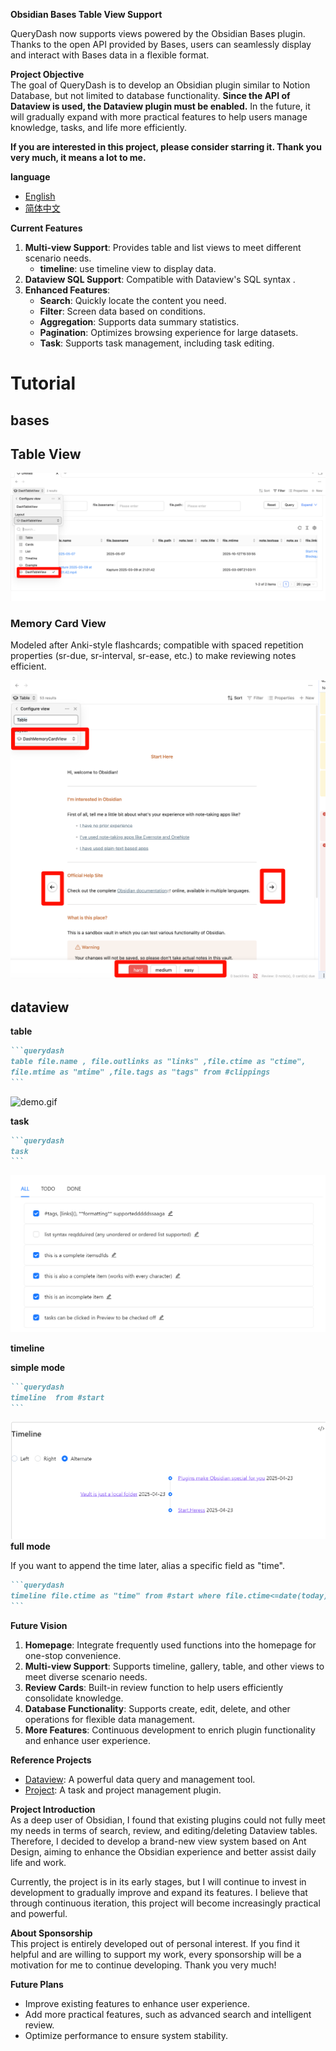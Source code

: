 **Obsidian Bases Table View Support**

QueryDash now supports views powered by the Obsidian Bases plugin. Thanks to the open API provided by Bases, users can
seamlessly display and interact with Bases data in a flexible format.

**Project Objective**  
The goal of QueryDash is to develop an Obsidian plugin similar to Notion Database, but not limited to database
functionality.
**Since the API of Dataview is used, the Dataview plugin must be enabled.**
In the future, it will gradually expand with more practical features to help users manage knowledge, tasks, and life
more efficiently.

**If you are interested in this project, please consider starring it. Thank you very much, it means a lot to me.**

**language**

- [English](README.md)
- [简体中文](README-zh.md)

**Current Features**

1. **Multi-view Support**: Provides table and list views to meet different scenario needs.
	- **timeline**: use timeline view to display data.
2. **Dataview SQL Support**: Compatible with Dataview's SQL syntax .
3. **Enhanced Features**:
	- **Search**: Quickly locate the content you need.
	- **Filter**: Screen data based on conditions.
	- **Aggregation**: Supports data summary statistics.
	- **Pagination**: Optimizes browsing experience for large datasets.
	- **Task**: Supports task management, including task editing.

# **Tutorial**

## bases

## Table View
![DashTableView.png](docs/DashTableView.png)

### Memory Card View
Modeled after Anki-style flashcards; compatible with spaced repetition properties (sr-due, sr-interval, sr-ease, etc.) to make reviewing notes efficient.


![DashMemoryCardView.png](docs/DashMemoryCardView.png)

## dataview 

**table**

~~~markdown
```querydash
table file.name , file.outlinks as "links" ,file.ctime as "ctime",
file.mtime as "mtime" ,file.tags as "tags" from #clippings
```
~~~

![demo.gif](docs/demo.gif)

**task**

~~~markdown
```querydash
task
```
~~~

![task.png](docs/task.png)

**timeline**

**simple mode**

~~~markdown
```querydash
timeline  from #start
```
~~~

![timeline.png](docs/timeline.png)
**full mode**

If you want to append the time later, alias a specific field as "time".

~~~markdown
```querydash
timeline file.ctime as "time" from #start where file.ctime<=date(today) sort file.mtime desc
```
~~~

**Future Vision**

1. **Homepage**: Integrate frequently used functions into the homepage for one-stop convenience.
2. **Multi-view Support**: Supports timeline, gallery, table, and other views to meet diverse scenario needs.
3. **Review Cards**: Built-in review function to help users efficiently consolidate knowledge.
4. **Database Functionality**: Supports create, edit, delete, and other operations for flexible data management.
5. **More Features**: Continuous development to enrich plugin functionality and enhance user experience.

**Reference Projects**

- [Dataview](https://github.com/blacksmithgu/obsidian-dataview): A powerful data query and management tool.
- [Project](https://github.com/marcusolsson/obsidian-projects): A task and project management plugin.

**Project Introduction**  
As a deep user of Obsidian, I found that existing plugins could not fully meet my needs in terms of search, review, and
editing/deleting Dataview tables. Therefore, I decided to develop a brand-new view system based on Ant Design, aiming to
enhance the Obsidian experience and better assist daily life and work.

Currently, the project is in its early stages, but I will continue to invest in development to gradually improve and
expand its features. I believe that through continuous iteration, this project will become increasingly practical and
powerful.

**About Sponsorship**  
This project is entirely developed out of personal interest. If you find it helpful and are willing to support my work,
every sponsorship will be a motivation for me to continue developing. Thank you very much!

**Future Plans**

- Improve existing features to enhance user experience.
- Add more practical features, such as advanced search and intelligent review.
- Optimize performance to ensure system stability.
